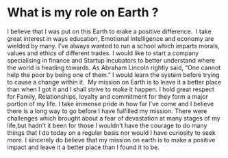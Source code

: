 # What is my role on Earth ?
I believe that I was put on this Earth to make a positive difference. 
I take great interest in ways education, Emotional Intelligence and economy are wielded by many.
I’ve always wanted to run a school which imparts morals, values and ethics of different trades.
I would like to start a company specialising in finance and Startup incubators to better understand where the world is heading towards. As Abraham Lincoln rightly said, “One cannot help the poor by being one of them.”
I would learn the system before trying to cause a change within it. 
My mission on Earth is to leave it a better place than when I got it and I shall strive to make it happen.
I hold great respect for Family, Relationships, loyalty and commitment for they form a major portion of my life. I take immense pride in how far I’ve come and I believe there is a long way to go before I have fulfilled my mission.
There were challenges which brought about a fear of devastation at many stages of my life,but hadn’t it been for those I wouldn’t have the courage to do many things that I do today on a regular basis nor would I have curiosity to seek more.
I sincerely do believe that my mission on earth is to make a positive impact and leave it a better place than I found it to be.
